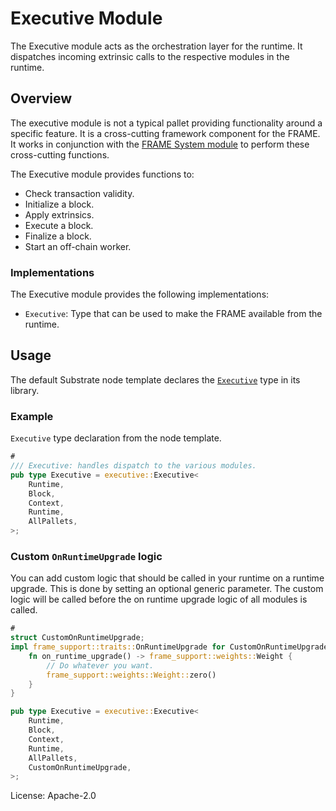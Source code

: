# Executive Module

The Executive module acts as the orchestration layer for the runtime. It dispatches incoming extrinsic calls to the
respective modules in the runtime.

## Overview

The executive module is not a typical pallet providing functionality around a specific feature. It is a cross-cutting
framework component for the FRAME. It works in conjunction with the [FRAME System
module](https://docs.rs/frame-system/latest/frame_system/) to perform these cross-cutting functions.

The Executive module provides functions to:

- Check transaction validity.
- Initialize a block.
- Apply extrinsics.
- Execute a block.
- Finalize a block.
- Start an off-chain worker.

### Implementations

The Executive module provides the following implementations:

- `Executive`: Type that can be used to make the FRAME available from the runtime.

## Usage

The default Substrate node template declares the
[`Executive`](https://docs.rs/frame-executive/latest/frame_executive/struct.Executive.html) type in its library.

### Example

`Executive` type declaration from the node template.

```rust
#
/// Executive: handles dispatch to the various modules.
pub type Executive = executive::Executive<
    Runtime,
    Block,
    Context,
    Runtime,
    AllPallets,
>;
```

### Custom `OnRuntimeUpgrade` logic

You can add custom logic that should be called in your runtime on a runtime upgrade. This is done by setting an optional
generic parameter. The custom logic will be called before the on runtime upgrade logic of all modules is called.

```rust
#
struct CustomOnRuntimeUpgrade;
impl frame_support::traits::OnRuntimeUpgrade for CustomOnRuntimeUpgrade {
    fn on_runtime_upgrade() -> frame_support::weights::Weight {
        // Do whatever you want.
        frame_support::weights::Weight::zero()
    }
}

pub type Executive = executive::Executive<
    Runtime,
    Block,
    Context,
    Runtime,
    AllPallets,
    CustomOnRuntimeUpgrade,
>;
```

License: Apache-2.0
